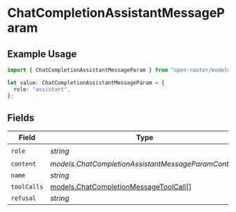 # ChatCompletionAssistantMessageParam

## Example Usage

```typescript
import { ChatCompletionAssistantMessageParam } from "open-router/models";

let value: ChatCompletionAssistantMessageParam = {
  role: "assistant",
};
```

## Fields

| Field                                                                                | Type                                                                                 | Required                                                                             | Description                                                                          |
| ------------------------------------------------------------------------------------ | ------------------------------------------------------------------------------------ | ------------------------------------------------------------------------------------ | ------------------------------------------------------------------------------------ |
| `role`                                                                               | *string*                                                                             | :heavy_check_mark:                                                                   | N/A                                                                                  |
| `content`                                                                            | *models.ChatCompletionAssistantMessageParamContent*                                  | :heavy_minus_sign:                                                                   | N/A                                                                                  |
| `name`                                                                               | *string*                                                                             | :heavy_minus_sign:                                                                   | N/A                                                                                  |
| `toolCalls`                                                                          | [models.ChatCompletionMessageToolCall](../models/chatcompletionmessagetoolcall.md)[] | :heavy_minus_sign:                                                                   | N/A                                                                                  |
| `refusal`                                                                            | *string*                                                                             | :heavy_minus_sign:                                                                   | N/A                                                                                  |